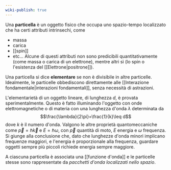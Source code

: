 ```yaml
---
wiki-publish: true
---
```

Una **particella** è un oggetto fisico che occupa uno spazio-tempo localizzato che ha certi attributi intrinsechi, come
- massa
- carica
- [[spin]]
- etc...
Alcune di questi attributi non sono predicibili quantitativamente (come massa o carica di un elettrone), mentre altri sì (lo spin o l'esistenza del [[Elettrone|positrone]]).

Una particella si dice **elementare** se non è divisibile in altre particelle. Idealmente, le particelle obbediscono direttamente alle [[Interazione fondamentale|interazioni fondamentali]], senza necessità di astrazioni.

L'elementarietà di un oggetto lineare, di lunghezza $d$, è provata sperimentalmente. Questo è fatto illuminando l'oggetto con onde elettromagnetiche o di materia con una lunghezza d'onda $\lambda$ determinata da
$$\frac{\lambda}{2\pi}=\frac{1}{k}\leq d$$
dove $k$ è il numero d'onda. Valgono le altre proprietà quantomeccaniche come $\vec{p}=\hbar\vec{k}$ e $E=\hbar\omega$, con $\vec{p}$ quantità di moto, $E$ energia e $\omega$ frequenza. Si giunge alla conclusione che, dato che lunghezze d'onda minori implicano frequenze maggiori, e l'energia è proporzionale alla frequenza, guardare oggetti sempre più piccoli richiede energia sempre maggiore.

A ciascuna particella è associata una [[funzione d'onda]] e le particelle stesse sono rappresentate da *pacchetti d'onda localizzati nello spazio*.